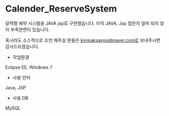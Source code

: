 Calender_ReserveSystem
======================

달력형 예약 시스템을 JAVA jsp로 구현했습니다.
아직 JAVA, Jsp 접한지 얼마 되지 않아 부족한면이 있습니다.

혹시라도 소스적으로 조언 해주실 분들은 
kimpaksayosi@naver.com로 보내주시면 감사드리겠습니다.

* 작업환경

Eclipse EE, Windows 7

* 사용 언어

Java, JSP

* 사용 DB

MySQL
